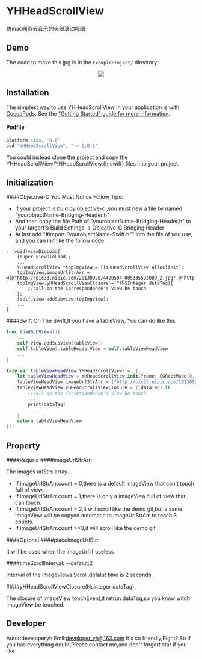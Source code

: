 # YHHeadScrollView
仿mac网页云音乐的头部滚动视图

Demo
----

The code to make this jpg is in the `ExampleProject/` directory:

<p align="center">
<img src="http://g.picphotos.baidu.com/album/s%3D1000%3Bq%3D90/sign=ca8f2f0f7ccb0a4681228f395b53cd55/f9dcd100baa1cd11b4f7bfd5be12c8fcc2ce2d86.jpg">
</p>

Installation
------------

The simplest way to use YHHeadScrollView in your application is with [CocoaPods](http://cocoapods.org). See the ["Getting Started" guide for more information](http://guides.cocoapods.org/using/using-cocoapods.html).

#### Podfile

```ruby
platform :ios, '8.0'
pod "YHHeadScrollView", "~> 0.0.1"
```

You could instead clone the project and copy the YHHeadScrollView/YHHeadScrollView.{h,swift} files into your project.

Initialization
--------------

####Objective-C
You Must Notice Follow Tips:
- If your project is buid by objective-c ,you must new a file by named "yourobjectName-Bridging-Header.h"
- And then copy the file Path of "yourobjectName-Bridging-Header.h" to your targert's Build Settings  -> Objective-C Bridging Header 
- At last add "#import "yourobjectName-Swift.h"" into the file of you use, and you can init like the follow code 

``` objc
- (void)viewDidLoad{
    [super viewDidLoad];
    ...
    YHHeadScrollView *topImgView = [[YHHeadScrollView alloc]init];
    topImgView.imageUrlStrArr = @[@"http://pic33.nipic.com/20130928/4420504_005335593000_2.jpg",@"http://pic.58pic.com/58pic/13/43/94/88258PICeV4_1024.jpg",@"http://pic26.nipic.com/20130127/9391931_094607395166_2.jpg"];
    topImgView.yHHeadScrollViewClosure = ^(NSInteger dataTag){
        //call on the Correspondence's View be touch
    };
    [self.view addSubview:topImgView];
    ...
}
```

####Swift
On The Swift,If you have a tableView, You can do like this
``` swift
func loadSubViews(){
    ...
    self.view.addSubview(tableView!)
    self.tableView?.tableHeaderView = self.tableViewHeadView
    ... 
}

lazy var tableViewHeadView:YHHeadScrollView? =  {
    let tableViewHeadView = YHHeadScrollView.init(frame: CGRectMake(0, 0, UIScreen.mainScreen().bounds.width, 150))
    tableViewHeadView.imageUrlStrArr = ["http://pic33.nipic.com/20130928/4420504_005335593000_2.jpg","http://pic.58pic.com/58pic/13/43/94/88258PICeV4_1024.jpg","http://pic26.nipic.com/20130127/9391931_094607395166_2.jpg","http://pic61.nipic.com/file/20150311/20613793_172336144198_2.png","http://pic.58pic.com/10/20/29/99bOOOPIC77.jpg","http://pic15.nipic.com/20110630/6322714_105943746342_2.jpg","http://pic26.nipic.com/20130127/9391931_094607395166_2.jpg"]
    tableViewHeadView.yHHeadScrollViewClosure = {(dataTag) in
        //call on the Correspondence's View be touch
        ...
        print(dataTag)
        ...
    }
    return tableViewHeadView
}()
```

Property
-------

####Requrid
####imageUrlStrArr:

The images urlStrs array.
- If imageUrlStrArr.count = 0,there is a default imageView that can't touch full of view.
- If imageUrlStrArr.count = 1,there is only a imageView full of view that can touch.
- If imageUrlStrArr.count = 2,it will scroll like the demo gif,but a same imageView  will be copyed automatic to imageUrlStrArr to reach 3 counts.
- If imageUrlStrArr.count >=3,it will scroll like the demo gif

####Optonal
####placeImageUrlStr:

It will be used when the imageUrl if useless

####timeScrollInterval: --defalut:2

Interval of the imageViews Scroll,defalut time is 2 seconds
 
####yHHeadScrollViewClosure(Nsinteger dataTag):

The closure of imageView touchEvent,it retrun dataTag,so you know witch imageView be touched. 

Developer
-------------------
Autor:developeryh
Emil:developer_yh@163.com
It's so friendly,Right? So if you has everything doubt,Please contact me,and don't forgert star if you like




